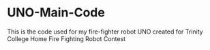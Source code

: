 # UNO-Main-Code
This is the code used for my fire-fighter robot UNO created for Trinity College Home Fire Fighting Robot Contest
